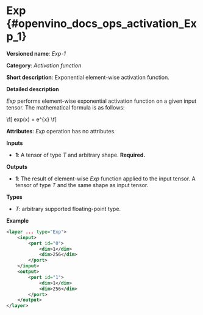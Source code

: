# Exp {#openvino_docs_ops_activation_Exp_1}

**Versioned name**: *Exp-1*

**Category**: *Activation function*

**Short description**: Exponential element-wise activation function.

**Detailed description**

*Exp* performs element-wise exponential activation function on a given input tensor. The mathematical formula is as follows:

\f[
exp(x) = e^{x}
\f]

**Attributes**: *Exp* operation has no attributes.

**Inputs**

*   **1**: A tensor of type *T* and arbitrary shape. **Required.**

**Outputs**

*   **1**: The result of element-wise *Exp* function applied to the input tensor. A tensor of type *T* and the same shape as input tensor.

**Types**

* *T*: arbitrary supported floating-point type.

**Example**

```xml
<layer ... type="Exp">
    <input>
        <port id="0">
            <dim>1</dim>
            <dim>256</dim>
        </port>
    </input>
    <output>
        <port id="1">
            <dim>1</dim>
            <dim>256</dim>
        </port>
    </output>
</layer>
```
